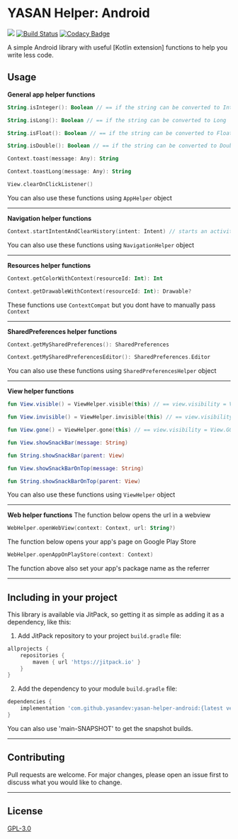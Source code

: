 # YASAN Helper: Android
[![](https://jitpack.io/v/yasandev/yasan-helper-android.svg)](https://jitpack.io/#yasandev/yasan-helper-android)  [![Build Status](https://travis-ci.com/yasandev/yasan-helper-android.svg?branch=main)](https://travis-ci.com/yasandev/yasan-helper-android) [![Codacy Badge](https://app.codacy.com/project/badge/Grade/0bfa8066cad64933857ec1b12097a712)](https://www.codacy.com/gh/yasandev/yasan-helper-android/dashboard?utm_source=github.com&amp;utm_medium=referral&amp;utm_content=yasandev/yasan-helper-android&amp;utm_campaign=Badge_Grade)

A simple Android library with useful [Kotlin extension] functions to help you write less code.

## Usage
**General app helper functions**

```kotlin
String.isInteger(): Boolean // == if the string can be converted to Int 

String.isLong(): Boolean // == if the string can be converted to Long 

String.isFloat(): Boolean // == if the string can be converted to Float 

String.isDouble(): Boolean // == if the string can be converted to Double 

Context.toast(message: Any): String

Context.toastLong(message: Any): String

View.clearOnClickListener()
```
You can also use these functions using `AppHelper` object

---
**Navigation helper functions**
```kotlin
Context.startIntentAndClearHistory(intent: Intent) // starts an activity and clears the history
```
You can also use these functions using `NavigationHelper` object

---
**Resources helper functions**

```kotlin
Context.getColorWithContext(resourceId: Int): Int 

Context.getDrawableWithContext(resourceId: Int): Drawable?
```
These functions use `ContextCompat` but you dont have to manually pass `Context`

---
**SharedPreferences helper functions**
```kotlin
Context.getMySharedPreferences(): SharedPreferences

Context.getMySharedPreferencesEditor(): SharedPreferences.Editor
```
You can also use these functions using `SharedPreferencesHelper` object

---
**View helper functions**
```kotlin
fun View.visible() = ViewHelper.visible(this) // == view.visibility = View.VISIBLE

fun View.invisible() = ViewHelper.invisible(this) // == view.visibility = View.INVISIBLE

fun View.gone() = ViewHelper.gone(this) // == view.visibility = View.GONE

fun View.showSnackBar(message: String) 

fun String.showSnackBar(parent: View) 

fun View.showSnackBarOnTop(message: String) 

fun String.showSnackBarOnTop(parent: View)
```
You can also use these functions using `ViewHelper` object

---
**Web helper functions**
The function below opens the url in a webview
```kotlin
WebHelper.openWebView(context: Context, url: String?) 
```
The function below opens your app's page on Google Play Store
```kotlin
WebHelper.openAppOnPlayStore(context: Context) 
```
The function above also set your app's package name as the referrer

---

## Including in your project
This library is available via JitPack, so getting it as simple as adding it as a dependency, like this:

1. Add JitPack repository to your project `build.gradle` file:
```gradle
allprojects {
    repositories {
        maven { url 'https://jitpack.io' }
    }
}
```
2. Add the dependency to your module `build.gradle` file:
```gradle
dependencies {
    implementation 'com.github.yasandev:yasan-helper-android:{latest version}'
}
```

You can also use 'main-SNAPSHOT' to get the snapshot builds.

---

## Contributing
Pull requests are welcome. For major changes, please open an issue first to discuss what you would like to change.

---

## License
[GPL-3.0](https://www.gnu.org/licenses/gpl-3.0.txt)
